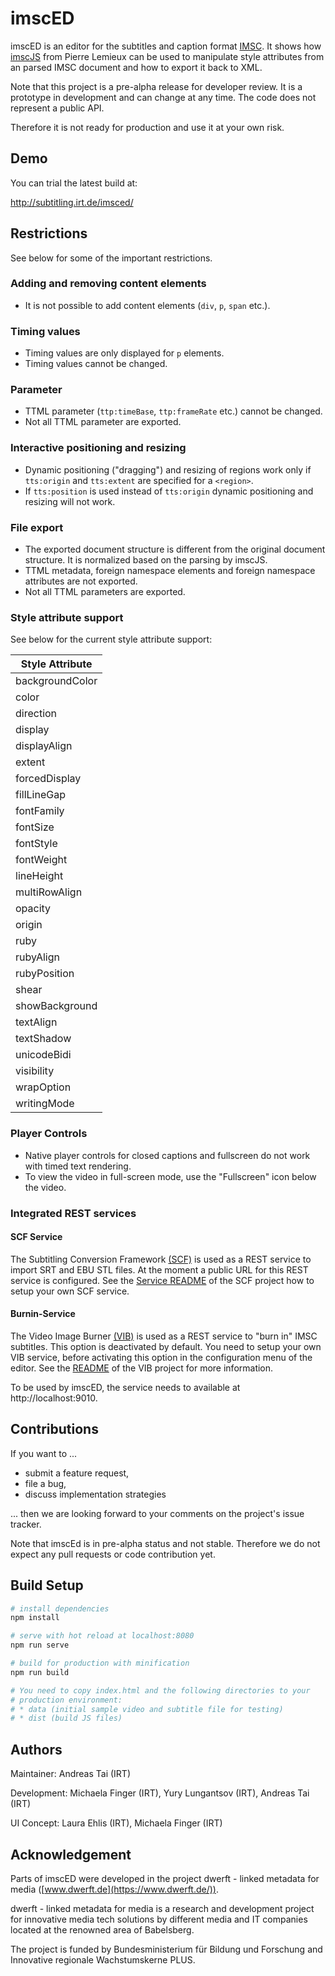 # imscED

imscED is an editor for the subtitles and caption format
[IMSC](https://www.w3.org/TR/ttml-imsc1/). It shows how
[imscJS](https://github.com/sandflow/imscJS) from Pierre Lemieux can be used
to manipulate style attributes from an parsed IMSC document and how to export
it back to XML.

Note that this project is a pre-alpha release for developer review. It is
a prototype in development and can change at any time. The code does not
represent a public API.

Therefore it is not ready for production and use it at your own risk.

## Demo

You can trial the latest build at:

http://subtitling.irt.de/imsced/

## Restrictions

See below for some of the important restrictions.

### Adding and removing content elements

- It is not possible to add content elements (`div`, `p`, `span` etc.).

### Timing values

- Timing values are only displayed for `p` elements.
- Timing values cannot be changed.

### Parameter

- TTML parameter (`ttp:timeBase`, `ttp:frameRate` etc.) cannot be changed.
- Not all TTML parameter are exported.

### Interactive positioning and resizing

- Dynamic positioning ("dragging") and resizing of regions work only if `tts:origin` and `tts:extent` are specified for a `<region>`.
- If `tts:position` is used instead of `tts:origin` dynamic positioning and resizing will not work.

### File export

- The exported document structure is different from the original document structure. It is normalized based on the parsing by imscJS.
- TTML metadata, foreign namespace elements and foreign namespace attributes are not exported.
- Not all TTML parameters are exported.

### Style attribute support

See below for the current style attribute support:

| Style Attribute |
| --------------- |
| backgroundColor |
| color           |
| direction       |
| display         |
| displayAlign    |
| extent          |
| forcedDisplay   |
| fillLineGap     |
| fontFamily      |
| fontSize        |
| fontStyle       |
| fontWeight      |
| lineHeight      |
| multiRowAlign   |
| opacity         |
| origin          |
| ruby            |
| rubyAlign       |
| rubyPosition    |
| shear           |  
| showBackground  |
| textAlign       |
| textShadow      |
| unicodeBidi     |
| visibility      |
| wrapOption      |
| writingMode     |

### Player Controls

- Native player controls for closed captions and fullscreen do not work with timed text rendering.
- To view the video in full-screen mode, use the "Fullscreen" icon below the video.

### Integrated REST services

#### SCF Service

The Subtitling Conversion Framework [(SCF)](https://github.com/IRT-Open-Source/scf) is used as a REST service to import SRT and EBU STL files. At the moment a public URL for this REST service is configured. See the [Service README](https://github.com/IRT-Open-Source/scf/blob/master/README-SCF-SERVICE.md) of the SCF project how to setup your own SCF service.

#### Burnin-Service

The Video Image Burner [(VIB)](https://github.com/IRT-Open-Source/vib/blob/master/README.md) is used as a REST service to "burn in" IMSC subtitles. This option is deactivated by default. You need to setup your own VIB service, before activating this option in the configuration menu of the editor. See the [README](https://github.com/IRT-Open-Source/vib/blob/master/README.md) of the VIB project for more information.

To be used by imscED, the service needs to available at http://localhost:9010.

## Contributions

If you want to ...

- submit a feature request,
- file a bug,
- discuss implementation strategies

... then we are looking forward to your comments on the project's issue tracker.

Note that imscEd is in pre-alpha status and not stable. Therefore we do not expect
any pull requests or code contribution yet.

## Build Setup

```bash
# install dependencies
npm install

# serve with hot reload at localhost:8080
npm run serve

# build for production with minification
npm run build

# You need to copy index.html and the following directories to your
# production environment:
# * data (initial sample video and subtitle file for testing)
# * dist (build JS files)

```

## Authors

Maintainer: Andreas Tai (IRT)

Development: Michaela Finger (IRT), Yury Lungantsov (IRT), Andreas Tai (IRT)

UI Concept: Laura Ehlis (IRT), Michaela Finger (IRT)

## Acknowledgement

Parts of imscED were developed in the project dwerft - linked metadata for media ([www.dwerft.de](https://www.dwerft.de/)).

dwerft - linked metadata for media is a research and development project for innovative media tech solutions by different media and IT companies located at the renowned area of Babelsberg.

The project is funded by Bundesministerium für Bildung und Forschung and Innovative regionale Wachstumskerne PLUS.
